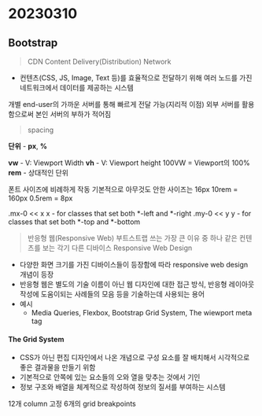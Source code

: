 # 20230310

## Bootstrap

> 

> CDN
>   Content Delivery(Distribution) Network

- 컨텐츠(CSS, JS, Image, Text 등)를 효율적으로 전달하기 위해 여러 노드를 가진 네트워크에서 데이터를 제공하는 시스템

개별 end-user의 가까운 서버를 통해 빠르게 전달 가능(지리적 이점)
외부 서버를 활용함으로써 본인 서버의 부하가 적어짐

> spacing

**단위** - **px**, **%**

**vw** - V: Viewport Width
**vh** - V: Viewport height
  100VW = Viewport의 100%
**rem** - 상대적인 단위
  <HTML> 폰트 사이즈에 비례하게 작동
    기본적으로 아무것도 안한 사이즈는 16px
    10rem = 160px    0.5rem = 8px

.mx-0 << x
  x - for classes that set both *-left and *-right
.my-0 << y
  y - for classes that set both *-top and *-bottom

> 반응형 웹(Responsive Web)
>  부트스트랩 쓰는 가장 큰 이유 중 하나
>  같은 컨텐츠를 보는 각기 다른 디바이스
>  Responsive Web Design

- 다양한 화면 크기를 가진 디바이스들이 등장함에 따라 responsive web design 개념이 등장
- 반응형 웹은 별도의 기술 이름이 아닌 웹 디자인에 대한 접근 방식, 반응형 레이아웃 작성에 도움이되는 사례들의 모음 등을 기술하는데 사용되는 용어
- 예시
  - Media Queries, Flexbox, Bootstrap Grid System, The wiewport meta tag

#### The Grid System

- CSS가 아닌 편집 디자인에서 나온 개념으로 구성 요소를 잘 배치해서 시각적으로 좋은 결과물을 만들기 위함
- 기본적으로 안쪽에 있는 요소들의 오와 열을 맞추는 것에서 기인
- 정보 구조와 배열을 체계적으로 작성하여 정보의 질서를 부여하는 시스템

12개 column 고정
6개의 grid breakpoints